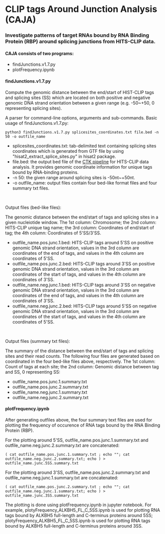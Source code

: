 # CLIP tags Around Junction Analysis (CAJA)
### Investigate patterns of target RNAs bound by RNA Binding Protein (RBP) around splicing junctions from HITS-CLIP data.

#### CAJA consists of two programs: 
- findJunctions.v1.7.py
- plotFrequency.ipynb

#### findJunctions.v1.7.py
Compute the genomic distance between the end/start of HIST-CLIP tags and splicing sites (SS) which are located on both positive and negative genomic DNA strand orientation between a given range (e.g. -50~+50, 0 representing splicing sites).<br />

A parser for command-line options, arguments and sub-commands. Basic usage of findJunctions.v1.7.py:<br />

```console
python3 findJunctions.v1.7.py splicesites_coordinates.txt file.bed -n 50 -o outfile_name
```

- splicesites_coordinates.txt: tab-delimited text containing splicing sites coordinates which is generated from GTF file by using "hisat2_extract_splice_sites.py" in hisat2 package.
- file.bed: the output bed file of the [CTK pipeline](https://github.com/chaolinzhanglab/ctk) for HITS-CLIP data analysis. It provides genomic coordinate information for unique tags bound by RNA-binding proteins.
- -n 50: the given range around splicing sites is -50nt~+50nt.
- -o outfile_name: output files contain four bed-like format files and four summary txt files.

<br />

Output files (bed-like files):<br />

The genomic distance between the end/start of tags and splicing sites in a given nucleiotide window. The 1st column: Chromosome; the 2nd column: HITS-CLIP unique tag name; the 3rd column: Coordinates of end/start of tag; the 4th column: Coordinates of 5'SS/3'SS.

- outfile_name.pos.junc.1.bed: HITS-CLIP tags around 5'SS on positive genomic DNA strand orientation, values in the 3rd column are coordinates of the end of tags, and values in the 4th column are coordinates of 5'SS.
- outfile_name.pos.junc.2.bed: HITS-CLIP tags around 3'SS on positive genomic DNA strand orientation, values in the 3rd column are coordinates of the start of tags, and values in the 4th column are coordinates of 3'SS.
- outfile_name.neg.junc.1.bed: HITS-CLIP tags around 3'SS on negative genomic DNA strand orientation, values in the 3rd column are coordinates of the end of tags, and values in the 4th column are coordinates of 3'SS.
- outfile_name.neg.junc.2.bed: HITS-CLIP tags around 5'SS on negative genomic DNA strand orientation, values in the 3rd column are coordinates of the start of tags, and values in the 4th column are coordinates of 5'SS.

<br />

Output files (summary txt files):<br />

The summary of the distance between the end/start of tags and splicing sites and their read counts. The following four files are generated based on coordinated in the four bed-like files above, respectively. The 1st column: Count of tags at each site; the 2nd column: Genomic distance between tag and SS, 0 representing SS:

- outfile_name.pos.junc.1.summary.txt
- outfile_name.pos.junc.2.summary.txt
- outfile_name.neg.junc.1.summary.txt
- outfile_name.neg.junc.2.summary.txt

#### plotFrequency.ipynb

After generating outfiles above, the four summary text files are used for plotting the frequency of occurence of RNA tags bound by the RNA Binding Protein (RBP).<br />

For the plotting around 5'SS, outfile_name.pos.junc.1.summary.txt and outfile_name.neg.junc.2.summary.txt are concatenated:

```console
( cat outfile_name.pos.junc.1.summary.txt ; echo ""; cat outfile_name.neg.junc.2.summary.txt; echo ) > outfile_name.junc.5SS.summary.txt
```

For the plotting around 3'SS, outfile_name.pos.junc.2.summary.txt and outfile_name.neg.junc.1.summary.txt are concatenated:

```console
( cat outfile_name.pos.junc.2.summary.txt ; echo ""; cat outfile_name.neg.junc.1.summary.txt; echo ) > outfile_name.junc.3SS.summary.txt
```

The plotting is done using plotFrequency.ipynb in jupyter notebook. For example, plotyFrequency_ALKBH5_FL_C_5SS.ipynb is used for plotting RNA tags bound by ALKBH5 full-length and C-terminus proteins around 5SS; plotyFrequency_ALKBH5_FL_C_5SS.ipynb is used for plotting RNA tags bound by ALKBH5 full-length and C-terminus proteins around 3SS.
